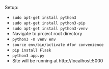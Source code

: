 Setup:
* `sudo apt-get install python3`
* `sudo apt-get install python3-pip`
* `sudo apt-get install python3-venv`
* Navigate to project root directory
* `python3 -m venv env`
* `source env/bin/activate #for convenience`
* `pip install Flask`
* `python3 app.py`
* Site will be running at http://localhost:5000
